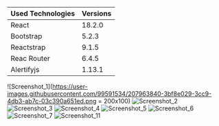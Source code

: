 Used Technologies  | Versions
------------- | -------------
React | 18.2.0
Bootstrap | 5.2.3
Reactstrap | 9.1.5
Reac Router | 6.4.5
Alertifyjs | 1.13.1

![Screenshot_1](https://user-images.githubusercontent.com/99591534/207963840-3bf8e029-3cc9-4db3-ab7c-03c390a651ed.png = 200x100)
![Screenshot_2](https://user-images.githubusercontent.com/99591534/207963841-e06b1608-8a17-43ff-a9da-c37a60626cb6.png)
![Screenshot_3](https://user-images.githubusercontent.com/99591534/207963842-cd09111e-63db-4b01-b737-d71809cfc717.png)
![Screenshot_4](https://user-images.githubusercontent.com/99591534/207963849-46c3d35b-a9ad-4b51-a57a-924d585c69f0.png)
![Screenshot_5](https://user-images.githubusercontent.com/99591534/207963852-08712181-844d-4c9f-a2a0-269f0f4ae11a.png)
![Screenshot_6](https://user-images.githubusercontent.com/99591534/207963854-29ff8cb5-7e14-45e1-b963-be18d99ff4f3.png)
![Screenshot_7](https://user-images.githubusercontent.com/99591534/207963856-faaf8004-8533-4685-8f0f-421e519b9c0f.png)
![Screenshot_11](https://user-images.githubusercontent.com/99591534/207963857-37abb6f5-07e6-4271-8084-d91da2e24a3b.png)

